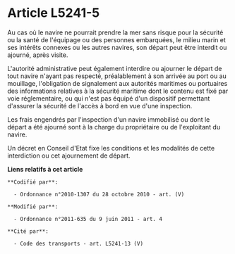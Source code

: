 # Article L5241-5

Au cas où le navire ne pourrait prendre la mer sans risque pour la sécurité ou la santé de l'équipage ou des personnes
embarquées, le milieu marin et ses intérêts connexes ou les autres navires, son départ peut être interdit ou ajourné, après
visite.

L'autorité administrative peut également interdire ou ajourner le départ de tout navire n'ayant pas respecté, préalablement à
son arrivée au port ou au mouillage, l'obligation de signalement aux autorités maritimes ou portuaires des informations
relatives à la sécurité maritime dont le contenu est fixé par voie réglementaire, ou qui n'est pas équipé d'un dispositif
permettant d'assurer la sécurité de l'accès à bord en vue d'une inspection.

Les frais engendrés par l'inspection d'un navire immobilisé ou dont le départ a été ajourné sont à la charge du propriétaire
ou de l'exploitant du navire.

Un décret en Conseil d'Etat fixe les conditions et les modalités de cette interdiction ou cet ajournement de départ.

**Liens relatifs à cet article**

	**Codifié par**:

	  - Ordonnance n°2010-1307 du 28 octobre 2010 - art. (V)

	**Modifié par**:

	  - Ordonnance n°2011-635 du 9 juin 2011 - art. 4

	**Cité par**:

	  - Code des transports - art. L5241-13 (V)
